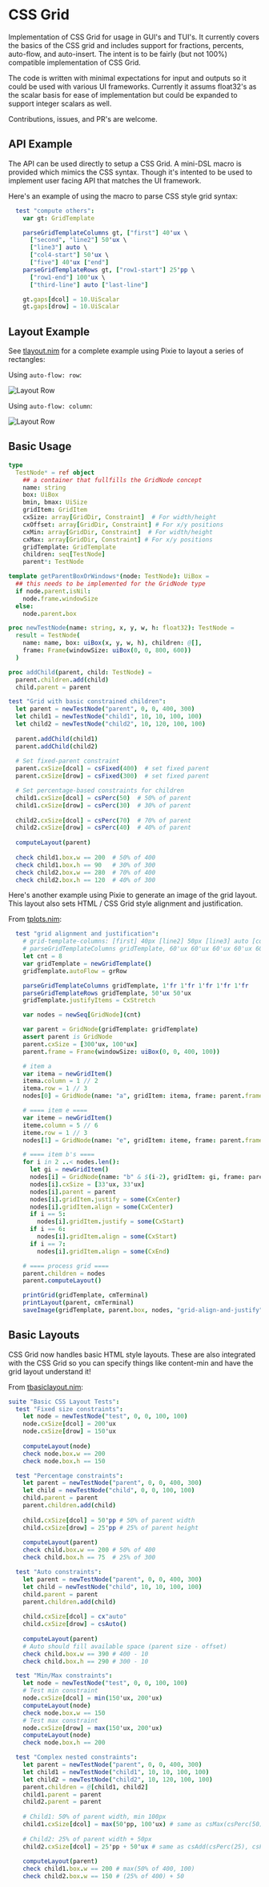 # CSS Grid

Implementation of CSS Grid for usage in GUI's and TUI's. It currently covers the basics of the CSS grid and includes support for fractions, percents, auto-flow, and auto-insert. The intent is to be fairly (but not 100%) compatible implementation of CSS Grid. 

The code is written with minimal expectations for input and outputs so it could be used with various UI frameworks. Currently it assums float32's as the scalar basis for ease of implementation but could be expanded to support integer scalars as well. 

Contributions, issues, and PR's are welcome. 

## API Example

The API can be used directly to setup a CSS Grid. A mini-DSL macro is provided which mimics the CSS syntax. Though it's intented to be used to implement user facing API that matches the UI framework.  

Here's an example of using the macro to parse CSS style grid syntax:

```nim
  test "compute others":
    var gt: GridTemplate

    parseGridTemplateColumns gt, ["first"] 40'ux \
      ["second", "line2"] 50'ux \
      ["line3"] auto \
      ["col4-start"] 50'ux \
      ["five"] 40'ux ["end"]
    parseGridTemplateRows gt, ["row1-start"] 25'pp \
      ["row1-end"] 100'ux \
      ["third-line"] auto ["last-line"]

    gt.gaps[dcol] = 10.UiScalar
    gt.gaps[drow] = 10.UiScalar
```

## Layout Example 

See [tlayout.nim](tests/tlayout.nim) for a complete example using Pixie to layout a series of rectangles: 

Using `auto-flow: row`:

![Layout Row](tests/tlayout-grRow-expected.png)

Using `auto-flow: column`:

![Layout Row](tests/tlayout-grColumn-expected.png)

## Basic Usage

```nim
type
  TestNode* = ref object
    ## a container that fullfills the GridNode concept
    name: string
    box: UiBox
    bmin, bmax: UiSize
    gridItem: GridItem
    cxSize: array[GridDir, Constraint]  # For width/height
    cxOffset: array[GridDir, Constraint] # For x/y positions
    cxMin: array[GridDir, Constraint]  # For width/height
    cxMax: array[GridDir, Constraint] # For x/y positions
    gridTemplate: GridTemplate
    children: seq[TestNode]
    parent*: TestNode

template getParentBoxOrWindows*(node: TestNode): UiBox =
  ## this needs to be implemented for the GridNode type
  if node.parent.isNil:
    node.frame.windowSize
  else:
    node.parent.box

proc newTestNode(name: string, x, y, w, h: float32): TestNode =
  result = TestNode(
    name: name, box: uiBox(x, y, w, h), children: @[],
    frame: Frame(windowSize: uiBox(0, 0, 800, 600))
  )

proc addChild(parent, child: TestNode) =
  parent.children.add(child)
  child.parent = parent

test "Grid with basic constrained children":
  let parent = newTestNode("parent", 0, 0, 400, 300)
  let child1 = newTestNode("child1", 10, 10, 100, 100)
  let child2 = newTestNode("child2", 10, 120, 100, 100)
  
  parent.addChild(child1)
  parent.addChild(child2)
  
  # Set fixed-parent constraint
  parent.cxSize[dcol] = csFixed(400)  # set fixed parent
  parent.cxSize[drow] = csFixed(300)  # set fixed parent

  # Set percentage-based constraints for children
  child1.cxSize[dcol] = csPerc(50)  # 50% of parent
  child1.cxSize[drow] = csPerc(30)  # 30% of parent
  
  child2.cxSize[dcol] = csPerc(70)  # 70% of parent
  child2.cxSize[drow] = csPerc(40)  # 40% of parent
  
  computeLayout(parent)
  
  check child1.box.w == 200  # 50% of 400
  check child1.box.h == 90   # 30% of 300
  check child2.box.w == 280  # 70% of 400
  check child2.box.h == 120  # 40% of 300
```


Here's another example using Pixie to generate an image of the grid layout. This layout also sets HTML / CSS Grid style alignment and justification.

From [tplots.nim](tests/tplots.nim):

```nim
  test "grid alignment and justification":
    # grid-template-columns: [first] 40px [line2] 50px [line3] auto [col4-start] 50px [five] 40px [end];
    # parseGridTemplateColumns gridTemplate, 60'ux 60'ux 60'ux 60'ux 60'ux
    let cnt = 8
    var gridTemplate = newGridTemplate()
    gridTemplate.autoFlow = grRow

    parseGridTemplateColumns gridTemplate, 1'fr 1'fr 1'fr 1'fr 1'fr 
    parseGridTemplateRows gridTemplate, 50'ux 50'ux
    gridTemplate.justifyItems = CxStretch

    var nodes = newSeq[GridNode](cnt)

    var parent = GridNode(gridTemplate: gridTemplate)
    assert parent is GridNode
    parent.cxSize = [300'ux, 100'ux]
    parent.frame = Frame(windowSize: uiBox(0, 0, 400, 100))

    # item a
    var itema = newGridItem()
    itema.column = 1 // 2
    itema.row = 1 // 3
    nodes[0] = GridNode(name: "a", gridItem: itema, frame: parent.frame)

    # ==== item e ====
    var iteme = newGridItem()
    iteme.column = 5 // 6
    iteme.row = 1 // 3
    nodes[1] = GridNode(name: "e", gridItem: iteme, frame: parent.frame)

    # ==== item b's ====
    for i in 2 ..< nodes.len():
      let gi = newGridItem()
      nodes[i] = GridNode(name: "b" & $(i-2), gridItem: gi, frame: parent.frame)
      nodes[i].cxSize = [33'ux, 33'ux]
      nodes[i].parent = parent
      nodes[i].gridItem.justify = some(CxCenter)
      nodes[i].gridItem.align = some(CxCenter)
      if i == 5:
        nodes[i].gridItem.justify = some(CxStart)
      if i == 6:
        nodes[i].gridItem.align = some(CxStart)
      if i == 7:
        nodes[i].gridItem.align = some(CxEnd)

    # ==== process grid ====
    parent.children = nodes
    parent.computeLayout()

    printGrid(gridTemplate, cmTerminal)
    printLayout(parent, cmTerminal)
    saveImage(gridTemplate, parent.box, nodes, "grid-align-and-justify")
```

## Basic Layouts

CSS Grid now handles basic HTML style layouts. These are also integrated with the CSS Grid so you can specify things like content-min and have the grid layout understand it!

From [tbasiclayout.nim](tests/tbasiclayout.nim):

```nim
suite "Basic CSS Layout Tests":
  test "Fixed size constraints":
    let node = newTestNode("test", 0, 0, 100, 100)
    node.cxSize[dcol] = 200'ux
    node.cxSize[drow] = 150'ux
    
    computeLayout(node)
    check node.box.w == 200
    check node.box.h == 150

  test "Percentage constraints":
    let parent = newTestNode("parent", 0, 0, 400, 300)
    let child = newTestNode("child", 0, 0, 100, 100)
    child.parent = parent
    parent.children.add(child)
    
    child.cxSize[dcol] = 50'pp # 50% of parent width
    child.cxSize[drow] = 25'pp # 25% of parent height
    
    computeLayout(parent)
    check child.box.w == 200 # 50% of 400
    check child.box.h == 75  # 25% of 300

  test "Auto constraints":
    let parent = newTestNode("parent", 0, 0, 400, 300)
    let child = newTestNode("child", 10, 10, 100, 100)
    child.parent = parent
    parent.children.add(child)
    
    child.cxSize[dcol] = cx"auto"
    child.cxSize[drow] = csAuto()
    
    computeLayout(parent)
    # Auto should fill available space (parent size - offset)
    check child.box.w == 390 # 400 - 10
    check child.box.h == 290 # 300 - 10

  test "Min/Max constraints":
    let node = newTestNode("test", 0, 0, 100, 100)
    # Test min constraint
    node.cxSize[dcol] = min(150'ux, 200'ux)
    computeLayout(node)
    check node.box.w == 150
    # Test max constraint
    node.cxSize[drow] = max(150'ux, 200'ux)
    computeLayout(node)
    check node.box.h == 200

  test "Complex nested constraints":
    let parent = newTestNode("parent", 0, 0, 400, 300)
    let child1 = newTestNode("child1", 10, 10, 100, 100)
    let child2 = newTestNode("child2", 10, 120, 100, 100)
    parent.children = @[child1, child2]
    child1.parent = parent
    child2.parent = parent
    
    # Child1: 50% of parent width, min 100px
    child1.cxSize[dcol] = max(50'pp, 100'ux) # same as csMax(csPerc(50), csFixed(100))
    
    # Child2: 25% of parent width + 50px
    child2.cxSize[dcol] = 25'pp + 50'ux # same as csAdd(csPerc(25), csFixed(50))
    
    computeLayout(parent)
    check child1.box.w == 200 # max(50% of 400, 100)
    check child2.box.w == 150 # (25% of 400) + 50
```